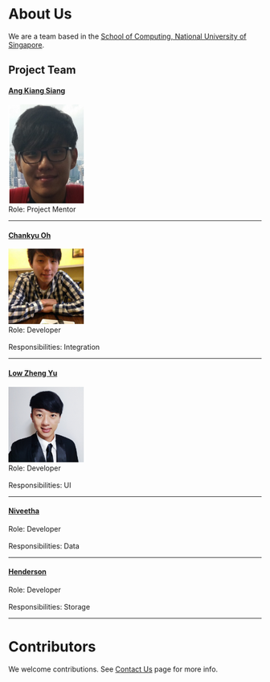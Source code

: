 

# About Us

We are a team based in the [School of Computing, National University of Singapore](http://www.comp.nus.edu.sg).

## Project Team

#### [Ang Kiang Siang](https://docs.google.com/document/u/1/d/1O3HF7qsh6KVeLesPmcQ0nPxSqhrkJxvS-OA_g-k-two/pub?embedded=true) <br>
<img src="images/angkiangsiang.png" width="150"><br>
Role: Project Mentor<br>  

-----


#### [Chankyu Oh](github.com/chankyuoh) <br>
<img src="images/profilePicture.jpg" width="150"><br>
Role: Developer <br>  
Responsibilities: Integration

-----

#### [Low Zheng Yu](http://github.com/zhengyu92)
<img src="images/ZhengYu.jpg" width="150"><br>
Role: Developer <br>  
Responsibilities: UI

-----

#### [Niveetha](http://github.com/niveetha) 
Role: Developer <br>  
Responsibilities: Data

-----

#### [Henderson](http://github.com/takukou)
Role: Developer <br>  
Responsibilities: Storage

 
 -----

# Contributors

We welcome contributions. See [Contact Us](ContactUs.md) page for more info.


